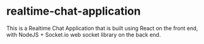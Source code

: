 # realtime-chat-application
This is a Realtime Chat Application that is built using React on the front end, with NodeJS + Socket.io web socket library on the back end.
